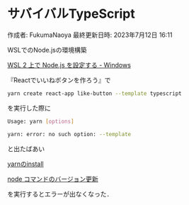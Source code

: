 # サバイバルTypeScript

作成者: FukumaNaoya
最終更新日時: 2023年7月12日 16:11

WSLでのNode.jsの環境構築

[WSL 2 上で Node.js を設定する - Windows](https://learn.microsoft.com/ja-jp/windows/dev-environment/javascript/nodejs-on-wsl)

『Reactでいいねボタンを作ろう』で

```bash
yarn create react-app like-button --template typescript
```

を実行した際に

```bash
Usage: yarn [options]

yarn: error: no such option: --template
```

と出たばあい

[yarnのinstall](https://chore-update--yarnpkg.netlify.app/ja/docs/install#linux-tab)

[node コマンドのバージョン更新](https://parashuto.com/rriver/tools/updating-node-js-and-npm)

を実行するとエラーが出なくなった．